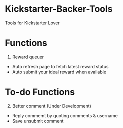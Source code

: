 # Kickstarter-Backer-Tools
Tools for Kickstarter Lover

# Functions
1. Reward queuer
* Auto refresh page to fetch latest reward status
* Auto submit your ideal reward when available

# To-do Functions
2. Better comment (Under Development)
* Reply commemt by quoting comments & username
* Save unsubmit comment
